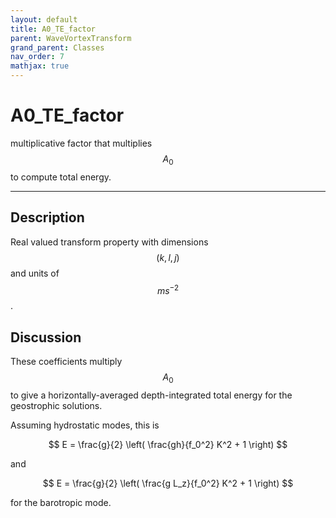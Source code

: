 ```yaml
---
layout: default
title: A0_TE_factor
parent: WaveVortexTransform
grand_parent: Classes
nav_order: 7
mathjax: true
---
```


#  A0_TE_factor

multiplicative factor that multiplies $$A_0$$ to compute total energy.


---

## Description
Real valued transform property with dimensions $$(k,l,j)$$ and units of $$m s^{-2}$$.

## Discussion

These coefficients multiply $$A_0$$ to give a horizontally-averaged depth-integrated total energy for the geostrophic solutions.

Assuming hydrostatic modes, this is

$$
E = \frac{g}{2} \left( \frac{gh}{f_0^2} K^2 + 1 \right)
$$ 

and

$$
E = \frac{g}{2} \left( \frac{g L_z}{f_0^2} K^2 + 1 \right)
$$ 

for the barotropic mode.

